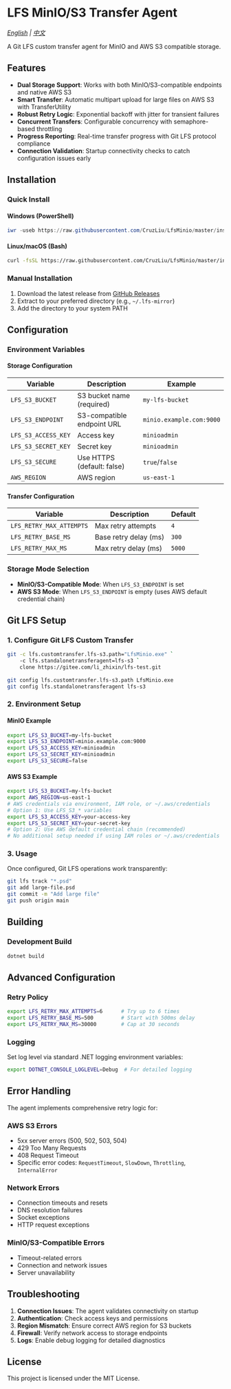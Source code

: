 # LFS MinIO/S3 Transfer Agent

*[English](README.md) | [中文](README.zh.md)*

A Git LFS custom transfer agent for MinIO and AWS S3 compatible storage.

## Features

- **Dual Storage Support**: Works with both MinIO/S3-compatible endpoints and native AWS S3
- **Smart Transfer**: Automatic multipart upload for large files on AWS S3 with TransferUtility
- **Robust Retry Logic**: Exponential backoff with jitter for transient failures
- **Concurrent Transfers**: Configurable concurrency with semaphore-based throttling
- **Progress Reporting**: Real-time transfer progress with Git LFS protocol compliance
- **Connection Validation**: Startup connectivity checks to catch configuration issues early

## Installation

### Quick Install

#### Windows (PowerShell)
```powershell
iwr -useb https://raw.githubusercontent.com/CruzLiu/LfsMinio/master/install.ps1 | iex
```

#### Linux/macOS (Bash)
```bash
curl -fsSL https://raw.githubusercontent.com/CruzLiu/LfsMinio/master/install.sh | bash
```

### Manual Installation

1. Download the latest release from [GitHub Releases](https://github.com/CruzLiu/LfsMinio/releases/latest)
2. Extract to your preferred directory (e.g., `~/.lfs-mirror`)
3. Add the directory to your system PATH

## Configuration

### Environment Variables

#### Storage Configuration

| Variable | Description                | Example |
|----------|----------------------------|----------|
| `LFS_S3_BUCKET` | S3 bucket name (required)  | `my-lfs-bucket` |
| `LFS_S3_ENDPOINT` | S3-compatible endpoint URL | `minio.example.com:9000` |
| `LFS_S3_ACCESS_KEY` | Access key                 | `minioadmin` |
| `LFS_S3_SECRET_KEY` | Secret key                 | `minioadmin` |
| `LFS_S3_SECURE` | Use HTTPS (default: false)    | `true`/`false` |
| `AWS_REGION` | AWS region                 | `us-east-1` |

#### Transfer Configuration

| Variable | Description | Default |
|----------|-------------|---------|
| `LFS_RETRY_MAX_ATTEMPTS` | Max retry attempts | `4` |
| `LFS_RETRY_BASE_MS` | Base retry delay (ms) | `300` |
| `LFS_RETRY_MAX_MS` | Max retry delay (ms) | `5000` |

### Storage Mode Selection

- **MinIO/S3-Compatible Mode**: When `LFS_S3_ENDPOINT` is set
- **AWS S3 Mode**: When `LFS_S3_ENDPOINT` is empty (uses AWS default credential chain)

## Git LFS Setup

### 1. Configure Git LFS Custom Transfer

```bash
git -c lfs.customtransfer.lfs-s3.path="LfsMinio.exe" `
    -c lfs.standalonetransferagent=lfs-s3 `
    clone https://gitee.com/li_zhixin/lfs-test.git
    
git config lfs.customtransfer.lfs-s3.path LfsMinio.exe
git config lfs.standalonetransferagent lfs-s3
```

### 2. Environment Setup

#### MinIO Example
```bash
export LFS_S3_BUCKET=my-lfs-bucket
export LFS_S3_ENDPOINT=minio.example.com:9000
export LFS_S3_ACCESS_KEY=minioadmin
export LFS_S3_SECRET_KEY=minioadmin
export LFS_S3_SECURE=false
```

#### AWS S3 Example
```bash
export LFS_S3_BUCKET=my-lfs-bucket
export AWS_REGION=us-east-1
# AWS credentials via environment, IAM role, or ~/.aws/credentials
# Option 1: Use LFS_S3_* variables
export LFS_S3_ACCESS_KEY=your-access-key
export LFS_S3_SECRET_KEY=your-secret-key
# Option 2: Use AWS default credential chain (recommended)
# No additional setup needed if using IAM roles or ~/.aws/credentials
```

### 3. Usage

Once configured, Git LFS operations work transparently:

```bash
git lfs track "*.psd"
git add large-file.psd
git commit -m "Add large file"
git push origin main
```

## Building

### Development Build
```bash
dotnet build
```

## Advanced Configuration

### Retry Policy
```bash
export LFS_RETRY_MAX_ATTEMPTS=6      # Try up to 6 times
export LFS_RETRY_BASE_MS=500         # Start with 500ms delay
export LFS_RETRY_MAX_MS=30000        # Cap at 30 seconds
```

### Logging
Set log level via standard .NET logging environment variables:
```bash
export DOTNET_CONSOLE_LOGLEVEL=Debug  # For detailed logging
```

## Error Handling

The agent implements comprehensive retry logic for:

### AWS S3 Errors
- 5xx server errors (500, 502, 503, 504)
- 429 Too Many Requests
- 408 Request Timeout
- Specific error codes: `RequestTimeout`, `SlowDown`, `Throttling`, `InternalError`

### Network Errors
- Connection timeouts and resets
- DNS resolution failures  
- Socket exceptions
- HTTP request exceptions

### MinIO/S3-Compatible Errors
- Timeout-related errors
- Connection and network issues
- Server unavailability

## Troubleshooting

1. **Connection Issues**: The agent validates connectivity on startup
2. **Authentication**: Check access keys and permissions
3. **Region Mismatch**: Ensure correct AWS region for S3 buckets
4. **Firewall**: Verify network access to storage endpoints
5. **Logs**: Enable debug logging for detailed diagnostics

## License

This project is licensed under the MIT License.